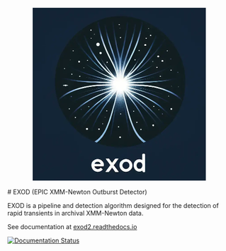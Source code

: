 <p align="center">
  <img src="docs/images/EXOD_Logo.png" alt="EXOD Logo">
</p>
# EXOD (EPIC XMM-Newton Outburst Detector)

EXOD is a pipeline and detection algorithm designed for the detection of rapid
transients in archival XMM-Newton data.

See documentation at [exod2.readthedocs.io](https://exod2.readthedocs.io/)

[![Documentation Status](https://readthedocs.org/projects/exod2/badge/?version=latest)](https://exod2.readthedocs.io/en/latest/?badge=latest)
